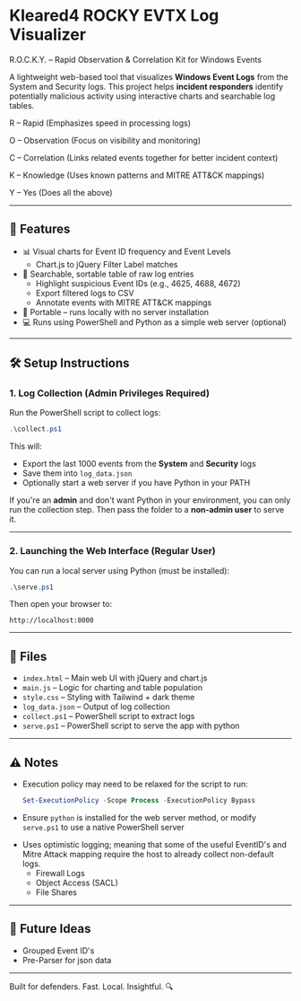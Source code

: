 # Kleared4 ROCKY EVTX Log Visualizer

R.O.C.K.Y. – Rapid Observation & Correlation Kit for Windows Events  

A lightweight web-based tool that visualizes **Windows Event Logs** from the System and Security logs. This project helps **incident responders** identify potentially malicious activity using interactive charts and searchable log tables.

R – Rapid (Emphasizes speed in processing logs)

O – Observation (Focus on visibility and monitoring)

C – Correlation (Links related events together for better incident context)

K – Knowledge (Uses known patterns and MITRE ATT&CK mappings)

Y – Yes (Does all the above)

---

## 🔧 Features

- 📊 Visual charts for Event ID frequency and Event Levels
  - Chart.js to jQuery Filter Label matches
- 🔎 Searchable, sortable table of raw log entries
  - Highlight suspicious Event IDs (e.g., 4625, 4688, 4672)
  - Export filtered logs to CSV
  - Annotate events with MITRE ATT&CK mappings
- 📁 Portable – runs locally with no server installation
- 💻 Runs using PowerShell and Python as a simple web server (optional)

---

## 🛠 Setup Instructions

### 1. **Log Collection (Admin Privileges Required)**
Run the PowerShell script to collect logs:

```powershell
.\collect.ps1
```

This will:
- Export the last 1000 events from the **System** and **Security** logs
- Save them into `log_data.json`
- Optionally start a web server if you have Python in your PATH

If you're an **admin** and don't want Python in your environment, you can only run the collection step. Then pass the folder to a **non-admin user** to serve it.

---

### 2. **Launching the Web Interface (Regular User)**
You can run a local server using Python (must be installed):

```powershell
.\serve.ps1
```

Then open your browser to:
```
http://localhost:8000
```

---

## 📂 Files

- `index.html` – Main web UI with jQuery and chart.js
- `main.js` – Logic for charting and table population
- `style.css` – Styling with Tailwind + dark theme
- `log_data.json` – Output of log collection
- `collect.ps1` – PowerShell script to extract logs
- `serve.ps1` – PowerShell script to serve the app with python

---

## ⚠️ Notes

- Execution policy may need to be relaxed for the script to run:
  ```powershell
  Set-ExecutionPolicy -Scope Process -ExecutionPolicy Bypass
  ```
- Ensure `python` is installed for the web server method, or modify `serve.ps1` to use a native PowerShell server

* Uses optimistic logging; meaning that some of the useful EventID's and Mitre Attack mapping require the host to already collect non-default logs. 
  - Firewall Logs  
  - Object Access (SACL) 
  - File Shares 
---

## 🧩 Future Ideas
- Grouped Event ID's
- Pre-Parser for json data

---

Built for defenders. Fast. Local. Insightful. 🔍

